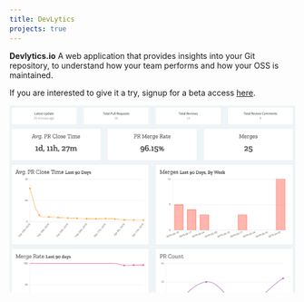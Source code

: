 ```yaml
---
title: DevLytics
projects: true
---
```


**Devlytics.io**
A web application that provides insights into your Git repository, to understand how your team performs and how your OSS is maintained.

If you are interested to give it a try, signup for a beta access [here](https://devlytics.io).

![DevLytics Dashboard](/assets/images/posts/devlytics.png)